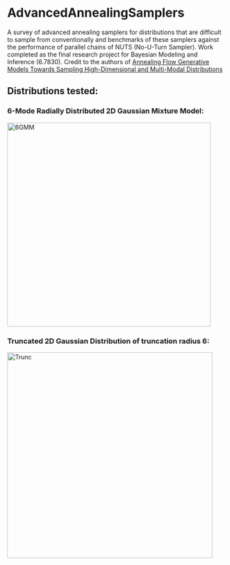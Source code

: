 # AdvancedAnnealingSamplers
A survey of advanced annealing samplers for distributions that are difficult to sample from conventionally and benchmarks of these samplers against the performance of parallel chains of NUTS (No-U-Turn Sampler). Work completed as the final research project for Bayesian Modeling and Inference (6.7830). Credit to the authors of [Annealing Flow Generative Models Towards Sampling High-Dimensional and Multi-Modal Distributions](https://arxiv.org/abs/2409.20547)
## Distributions tested:
### 6-Mode Radially Distributed 2D Gaussian Mixture Model:
<img width="468" alt="6GMM" src="https://github.com/user-attachments/assets/f4d2aeca-d526-42f6-89b8-9ccbef4c1406" />

### Truncated 2D Gaussian Distribution of truncation radius 6:
<img width="472" alt="Trunc" src="https://github.com/user-attachments/assets/76e75d7f-a3b8-463e-9352-757785044872" />
